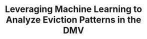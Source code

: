 ---
title: "Leveraging Machine Learning to Analyze Eviction Patterns in the DMV"
year: 2025
description: "In this paper, I examine evictions within the Washington, D.C. metropolitan area and attempt to apply machine learning methods to explain and predict eviction filing rates. This pursuit may contribute to literature exploring populations at greatest risk of eviction, as well as providing a method for identifying areas for potential targeted policy intervention. Ultimately, I employ several classification models and identify significant predictors of eviction within a simple logistic regression pipeline."
image:
repo: https://github.com/rebeccalwagner/DataSciII-Final
---